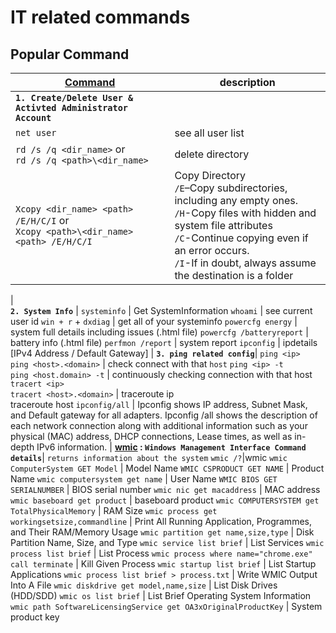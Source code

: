 # IT related commands
</hr>
 	 	  	

## Popular Command ##

[Command](https://docs.microsoft.com/en-us/windows-server/administration/windows-commands/windows-commands) | description
------- | --------
**`1. Create/Delete User & Activted Administrator Account`** | 
`net user` | see all user list
`rd /s /q <dir_name>` or<br>`rd /s /q <path>\<dir_name>` | delete directory
`Xcopy <dir_name> <path> /E/H/C/I` or<br>`Xcopy <path>\<dir_name> <path> /E/H/C/I`| Copy Directory<br>`/E`–Copy subdirectories, including any empty ones.<br>`/H`-Copy files with hidden and system file attributes<br>`/C`-Continue copying even if an error occurs.<br>`/I`-If in doubt, always assume the destination is a folder
|  
**`2. System Info`** |
`systeminfo` | Get SystemInformation
`whoami` | see current user id
`win + r` + `dxdiag` | get all of your systeminfo
`powercfg energy` | system full details including issues (.html file)
`powercfg /batteryreport` | battery info (.html file)
`perfmon /report` | system report
`ipconfig` | ipdetails [IPv4 Address / Default Gateway]
| 
**`3. ping related config`**|
`ping <ip>` <br> `ping <host>.<domain>` | check connect with that `host`
`ping <ip> -t` <br> `ping <host.domain> -t` | continuously checking connection with that host
`tracert <ip>` <br> `tracert <host>.<domain>` | traceroute ip<br> traceroute host
`ipconfig/all` | Ipconfig shows IP address, Subnet Mask, and Default gateway for all adapters. Ipconfig /all shows the description of each network connection along with additional information such as your physical (MAC) address, DHCP connections, Lease times, as well as in-depth IPv6 information.
|
**[wmic](https://docs.microsoft.com/en-us/windows/win32/wmisdk/wmic) : `Windows Management Interface Command details`**| `returns information about the system`
`wmic /?`|wmic
`wmic ComputerSystem GET Model` | Model Name
`WMIC CSPRODUCT GET NAME` | Product Name
`wmic computersystem get name` | User Name
`WMIC BIOS GET SERIALNUMBER` | BIOS serial number
`wmic nic get macaddress` | MAC address
`wmic baseboard get product` | baseboard product
`wmic COMPUTERSYSTEM get TotalPhysicalMemory` | RAM Size
`wmic process get workingsetsize,commandline` | Print All Running Application, Programmes, and Their RAM/Memory Usage
`wmic partition get name,size,type` | Disk Partition Name, Size, and Type
`wmic service list brief` | List Services
`wmic process list brief` | List Process
`wmic process where name="chrome.exe" call terminate` | Kill Given Process
`wmic startup list brief` | List Startup Applications
`wmic process list brief > process.txt` | Write WMIC Output Into A File
`wmic diskdrive get model,name,size` | List Disk Drives (HDD/SDD)
`wmic os list brief` | List Brief Operating System Information
`wmic path SoftwareLicensingService get OA3xOriginalProductKey` | System product key


